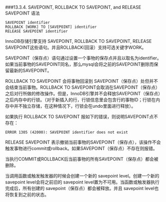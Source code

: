 ###13.3.4. SAVEPOINT, ROLLBACK TO SAVEPOINT, and RELEASE SAVEPOINT 语法

	SAVEPOINT identifier
	ROLLBACK [WORK] TO [SAVEPOINT] identifier
	RELEASE SAVEPOINT identifier

InnoDB存储引擎支持 SAVEPOINT, ROLLBACK TO SAVEPOINT, RELEASE SAVEPOINT这些语句。并且ROLLBACK(回滚）支持可选关键字WORK。

 SAVEPOINT（保存点）语句通过设置一个事物的保存点并且以取名为identifier。如果当前事物的SAVEPOINT同名，那么mysql会将之前的SAVEPOINT删除而保留最新的SAVEPOINT。

 ROLLBACK TO SAVEPOINT 会将事物回滚到 SAVEPOINT（保存点）处但并不会结束当前事物。ROLLBACK TO SAVEPOINT会取消在SAVEPOINT（保存点）之后对行所做的修改操作。但是，InnoDB引擎并不会释放SAVEPOINT（保存点）之后内存中的行锁。（对于新插入的行，行锁信息里会包含行的事物ID；行锁在内存中并不独立存储，在这种情况下，行锁会在undo里面进行释放）。

如果执行 ROLLBACK TO SAVEPOINT 报如下的错误，则说明SAVEPOINT点不存在：

	ERROR 1305 (42000): SAVEPOINT identifier does not exist

 RELEASE SAVEPOINT 表示撤销当前事物的SAVEPOINT（保存点），该操作不会触发事物进行commit或rollback。如果SAVEPOINT（保存点）不存在则报错。

当执行COMMIT或ROLLBACK后当前事物的所有SAVEPOINT（保存点）都会被删除。

当调用函数或触发触发器的时候会创建一个新的 savepoint level。创建一个新的 savepoint level会将之前旧的 savepoint level置为不可用。当函数或触发器执行完成后，所有创建的 savepoint（保存点）都会被释放。并且 savepoint level也将恢复到之前的状态。